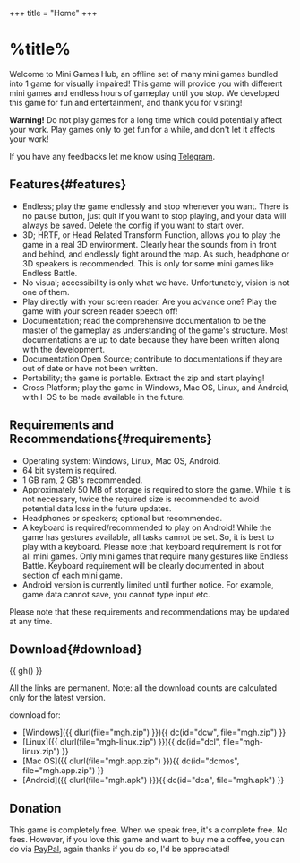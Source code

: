 +++
title = "Home"
+++
# %title%
Welcome to Mini Games Hub, an offline set of many mini games bundled into 1 game for visually impaired!
This game will provide you with different mini games and endless hours of gameplay until you stop. We developed this game for fun and entertainment, and thank you for visiting!

**Warning!** Do not play games for a long time which could potentially affect your work. Play games only to get fun for a while, and don't let it affects your work!

If you have any feedbacks let me know using [Telegram](https://t.me/harrymkt).

## Features{#features}
- Endless; play the game endlessly and stop whenever you want. There is no pause button, just quit if you want to stop playing, and your data will always be saved. Delete the config if you want to start over.
- 3D; HRTF, or Head Related Transform Function, allows you to play the game in a real 3D environment. Clearly hear the sounds from in front and behind, and endlessly fight around the map. As such, headphone or 3D speakers is recommended. This is only for some mini games like Endless Battle.
- No visual; accessibility is only what we have. Unfortunately, vision is not one of them.
- Play directly with your screen reader. Are you advance one? Play the game with your screen reader speech off!
- Documentation; read the comprehensive documentation to be the master of the gameplay as understanding of the game's structure. Most documentations are up to date because they have been written along with the development.
- Documentation Open Source; contribute to documentations if they are out of date or have not been written.
- Portability; the game is portable. Extract the zip and start playing!
- Cross Platform; play the game in Windows, Mac OS, Linux, and Android, with I-OS to be made available in the future.

## Requirements and Recommendations{#requirements}
- Operating system: Windows, Linux, Mac OS, Android.
- 64 bit system is required.
- 1 GB ram, 2 GB's recommended.
- Approximately 50 MB of storage is required to store the game. While it is not necessary, twice the required size is recommended to avoid potential data loss in the future updates.
- Headphones or speakers; optional but recommended.
- A keyboard is required/recommended to play on Android! While the game has gestures available, all tasks cannot be set. So, it is best to play with a keyboard. Please note that keyboard requirement is not for all mini games. Only mini games that require many gestures like Endless Battle. Keyboard requirement will be clearly documented in about section of each mini game.
- Android version is currently limited until further notice. For example, game data cannot save, you cannot type input etc.

Please note that these requirements and recommendations may be updated at any time.

## Download{#download}
<p id="version"></p>
<p id="version_date"></p>
<p id="totaldownload"></p>
{{ gh() }}

All the links are permanent. Note: all the download counts are calculated only for the latest version.

download for:
- [Windows]({{ dlurl(file="mgh.zip") }})<span id="dcw"></span>{{ dc(id="dcw", file="mgh.zip") }}
- [Linux]({{ dlurl(file="mgh-linux.zip") }})<span id="dcl"></span>{{ dc(id="dcl", file="mgh-linux.zip") }}
- [Mac OS]({{ dlurl(file="mgh.app.zip") }})<span id="dcmos"></span>{{ dc(id="dcmos", file="mgh.app.zip") }}
- [Android]({{ dlurl(file="mgh.apk") }})<span id="dca"></span>{{ dc(id="dca", file="mgh.apk") }}

## Donation
This game is completely free. When we speak free, it's a complete free. No fees. However, if you love this game and want to buy me a coffee, you can do via [PayPal](https://paypal.me/harrymk64), again thanks if you do so, I'd be appreciated!